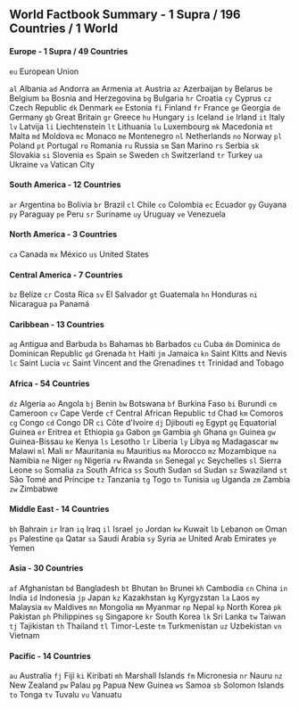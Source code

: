 ## World Factbook Summary -  1 Supra / 196 Countries / 1 World

#### Europe - 1 Supra / 49 Countries

`eu` European Union

`al` Albania
`ad` Andorra
`am` Armenia
`at` Austria
`az` Azerbaijan
`by` Belarus
`be` Belgium
`ba` Bosnia and Herzegovina
`bg` Bulgaria
`hr` Croatia
`cy` Cyprus
`cz` Czech Republic
`dk` Denmark
`ee` Estonia
`fi` Finland
`fr` France
`ge` Georgia
`de` Germany
`gb` Great Britain
`gr` Greece
`hu` Hungary
`is` Iceland
`ie` Irland
`it` Italy
`lv` Latvija
`li` Liechtenstein
`lt` Lithuania
`lu` Luxembourg
`mk` Macedonia
`mt` Malta
`md` Moldova
`mc` Monaco
`me` Montenegro
`nl` Netherlands
`no` Norway
`pl` Poland
`pt` Portugal
`ro` Romania
`ru` Russia
`sm` San Marino
`rs` Serbia
`sk` Slovakia
`si` Slovenia
`es` Spain
`se` Sweden
`ch` Switzerland
`tr` Turkey
`ua` Ukraine
`va` Vatican City


#### South America - 12 Countries

`ar` Argentina
`bo` Bolivia
`br` Brazil
`cl` Chile
`co` Colombia
`ec` Ecuador
`gy` Guyana
`py` Paraguay
`pe` Peru
`sr` Suriname
`uy` Uruguay
`ve` Venezuela


#### North America - 3 Countries

`ca` Canada
`mx` México
`us` United States


#### Central America - 7 Countries

`bz` Belize
`cr` Costa Rica
`sv` El Salvador
`gt` Guatemala
`hn` Honduras
`ni` Nicaragua
`pa` Panamá


#### Caribbean - 13 Countries

`ag` Antigua and Barbuda
`bs` Bahamas
`bb` Barbados
`cu` Cuba
`dm` Dominica
`do` Dominican Republic
`gd` Grenada
`ht` Haiti
`jm` Jamaica
`kn` Saint Kitts and Nevis
`lc` Saint Lucia
`vc` Saint Vincent and the Grenadines
`tt` Trinidad and Tobago


#### Africa - 54 Countries

`dz` Algeria
`ao` Angola
`bj` Benin
`bw` Botswana
`bf` Burkina Faso
`bi` Burundi
`cm` Cameroon
`cv` Cape Verde
`cf` Central African Republic
`td` Chad
`km` Comoros
`cg` Congo
`cd` Congo DR
`ci` Côte d'Ivoire
`dj` Djibouti
`eg` Egypt
`gq` Equatorial Guinea
`er` Eritrea
`et` Ethiopia
`ga` Gabon
`gm` Gambia
`gh` Ghana
`gn` Guinea
`gw` Guinea-Bissau
`ke` Kenya
`ls` Lesotho
`lr` Liberia
`ly` Libya
`mg` Madagascar
`mw` Malawi
`ml` Mali
`mr` Mauritania
`mu` Mauritius
`ma` Morocco
`mz` Mozambique
`na` Namibia
`ne` Niger
`ng` Nigeria
`rw` Rwanda
`sn` Senegal
`yc` Seychelles
`sl` Sierra Leone
`so` Somalia
`za` South Africa
`ss` South Sudan
`sd` Sudan
`sz` Swaziland
`st` São Tomé and Príncipe
`tz` Tanzania
`tg` Togo
`tn` Tunisia
`ug` Uganda
`zm` Zambia
`zw` Zimbabwe



#### Middle East - 14 Countries

`bh` Bahrain
`ir` Iran
`iq` Iraq
`il` Israel
`jo` Jordan
`kw` Kuwait
`lb` Lebanon
`om` Oman
`ps` Palestine
`qa` Qatar
`sa` Saudi Arabia
`sy` Syria
`ae` United Arab Emirates
`ye` Yemen


#### Asia - 30 Countries

`af` Afghanistan
`bd` Bangladesh
`bt` Bhutan
`bn` Brunei
`kh` Cambodia
`cn` China
`in` India
`id` Indonesia
`jp` Japan
`kz` Kazakhstan
`kg` Kyrgyzstan
`la` Laos
`my` Malaysia
`mv` Maldives
`mn` Mongolia
`mm` Myanmar
`np` Nepal
`kp` North Korea
`pk` Pakistan
`ph` Philippines
`sg` Singapore
`kr` South Korea
`lk` Sri Lanka
`tw` Taiwan
`tj` Tajikistan
`th` Thailand
`tl` Timor-Leste
`tm` Turkmenistan
`uz` Uzbekistan
`vn` Vietnam


#### Pacific - 14 Countries

`au` Australia
`fj` Fiji
`ki` Kiribati
`mh` Marshall Islands
`fm` Micronesia
`nr` Nauru 
`nz` New Zealand
`pw` Palau
`pg` Papua New Guinea
`ws` Samoa
`sb` Solomon Islands
`to` Tonga
`tv` Tuvalu
`vu` Vanuatu
